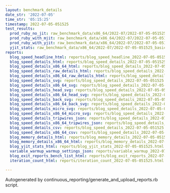 ```yaml
---
layout: benchmark_details
date_str: '2022-07-05'
time_str: '05:15:25'
timestamp: 2022-07-05-051525
test_results:
  prod_ruby_no_jit: raw_benchmark_data/x86_64/2022-07/2022-07-05-051525_basic_benchmark_prod_ruby_no_jit.json
  prod_ruby_with_mjit: raw_benchmark_data/x86_64/2022-07/2022-07-05-051525_basic_benchmark_prod_ruby_with_mjit.json
  prod_ruby_with_yjit: raw_benchmark_data/x86_64/2022-07/2022-07-05-051525_basic_benchmark_prod_ruby_with_yjit.json
  yjit_stats: raw_benchmark_data/x86_64/2022-07/2022-07-05-051525_basic_benchmark_yjit_stats.json
reports:
  blog_speed_headline_html: reports/blog_speed_headline_2022-07-05-051525.html
  blog_speed_details_html: reports/blog_speed_details_2022-07-05-051525.html
  blog_speed_details_x86_64_html: reports/blog_speed_details_2022-07-05-051525.x86_64.html
  blog_speed_details_raw_details_html: reports/blog_speed_details_2022-07-05-051525.raw_details.html
  blog_speed_details_x86_64_raw_details_html: reports/blog_speed_details_2022-07-05-051525.x86_64.raw_details.html
  blog_speed_details_svg: reports/blog_speed_details_2022-07-05-051525.svg
  blog_speed_details_x86_64_svg: reports/blog_speed_details_2022-07-05-051525.x86_64.svg
  blog_speed_details_head_svg: reports/blog_speed_details_2022-07-05-051525.head.svg
  blog_speed_details_x86_64_head_svg: reports/blog_speed_details_2022-07-05-051525.x86_64.head.svg
  blog_speed_details_back_svg: reports/blog_speed_details_2022-07-05-051525.back.svg
  blog_speed_details_x86_64_back_svg: reports/blog_speed_details_2022-07-05-051525.x86_64.back.svg
  blog_speed_details_micro_svg: reports/blog_speed_details_2022-07-05-051525.micro.svg
  blog_speed_details_x86_64_micro_svg: reports/blog_speed_details_2022-07-05-051525.x86_64.micro.svg
  blog_speed_details_tripwires_json: reports/blog_speed_details_2022-07-05-051525.tripwires.json
  blog_speed_details_x86_64_tripwires_json: reports/blog_speed_details_2022-07-05-051525.x86_64.tripwires.json
  blog_speed_details_csv: reports/blog_speed_details_2022-07-05-051525.csv
  blog_speed_details_x86_64_csv: reports/blog_speed_details_2022-07-05-051525.x86_64.csv
  blog_memory_details_html: reports/blog_memory_details_2022-07-05-051525.html
  blog_memory_details_x86_64_html: reports/blog_memory_details_2022-07-05-051525.x86_64.html
  blog_yjit_stats_html: reports/blog_yjit_stats_2022-07-05-051525.html
  variable_warmup_warmup_settings_json: reports/variable_warmup_2022-07-05-051525.warmup_settings.json
  blog_exit_reports_bench_list_html: reports/blog_exit_reports_2022-07-05-051525.bench_list.html
  iteration_count_html: reports/iteration_count_2022-07-05-051525.html

---
```

Autogenerated by continuous_reporting/generate_and_upload_reports.rb script.
